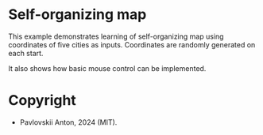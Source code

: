 # Self-organizing map

This example demonstrates learning of self-organizing map using coordinates of five cities as inputs. Coordinates are randomly generated on each start.

It also shows how basic mouse control can be implemented.

# Copyright

- Pavlovskii Anton, 2024 (MIT).
